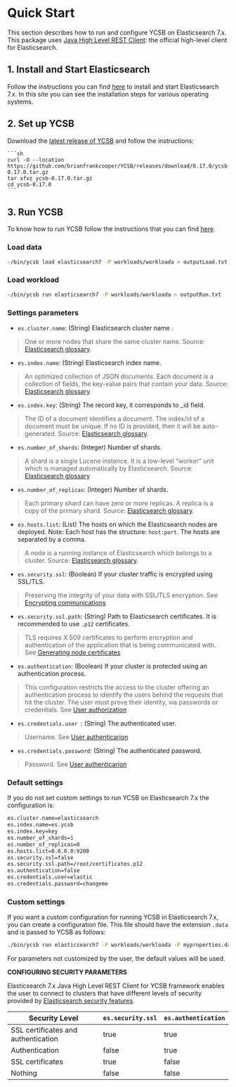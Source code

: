 <!--
Copyright (c) 2020 YCSB contributors. All rights reserved.

Licensed under the Apache License, Version 2.0 (the "License"); you
may not use this file except in compliance with the License. You
may obtain a copy of the License at

http://www.apache.org/licenses/LICENSE-2.0

Unless required by applicable law or agreed to in writing, software
distributed under the License is distributed on an "AS IS" BASIS,
WITHOUT WARRANTIES OR CONDITIONS OF ANY KIND, either express or
implied. See the License for the specific language governing
permissions and limitations under the License. See accompanying
LICENSE file.
-->

# Quick Start

This section describes how to run and configure YCSB on Elasticsearch 7.x. This package uses [Java High Level REST Client][1]: the official high-level client for Elasticsearch.

## 1. Install and Start Elasticsearch

Follow the instructions you can find [here][2] to install and start Elasticsearch 7.x. In this site you can see the installation steps for various operating systems.

## 2. Set up YCSB

Download the [latest release of YCSB][3] and follow the instructions:

    ```sh
    curl -O --location https://github.com/brianfrankcooper/YCSB/releases/download/0.17.0/ycsb-0.17.0.tar.gz
    tar xfvz ycsb-0.17.0.tar.gz
    cd ycsb-0.17.0
    ```
## 3. Run YCSB

To know how to run YCSB follow the instructions that you can find [here][4].

### Load data

```sh
-/bin/ycsb load elasticsearch7 -P workloads/workloada > outputLoad.txt
```

### Load workload

```sh
-/bin/ycsb run elasticsearch7 -P workloads/workloada > outputRun.txt
```

### Settings parameters

- `es.cluster.name`: (String) Elasticsearch cluster name . 

> One or more nodes that share the same cluster name. Source: [Elasticsearch glossary][5].

- `es.index.name`:  (String) Elasticsearch index name.

> An optimized collection of JSON documents. Each document is a collection of fields, the key-value pairs that contain your data. Source: [Elasticsearch glossary][5].

- `es.index.key`: (String) The record key, it corresponds to _id field.

> The ID of a document identifies a document. The index/id of a document must be unique. If no ID is provided, then it will be auto-generated. Source: [Elasticsearch glossary][5].

- `es.number_of_shards`: (Integer) Number of shards.

> A shard is a single Lucene instance. It is a low-level “worker” unit which is managed automatically by Elasticsearch. Source: [Elasticsearch glossary][5].

- `es.number_of_replicas`: (Integer) Number of shards.

> Each primary shard can have zero or more replicas. A replica is a copy of the primary shard. Source: [Elasticsearch glossary][5].

- `es.hosts.list`: (List) The hosts on which the Elasticsearch nodes are deployed. Note: Each host has the structure: `host:port`. The hosts are separated by a comma.

> A node is a running instance of Elasticsearch which belongs to a cluster. Source: [Elasticsearch glossary][5].

- `es.security.ssl`: (Boolean) If your cluster traffic is encrypted using SSL/TLS.

> Preserving the integrity of your data with SSL/TLS encryption. See [Encrypting communications][6]

- `es.security.ssl.path`: (String) Path to Elasticsearch certificates. It is recommended to use `.p12` certificates.

> TLS requires X.509 certificates to perform encryption and authentication of the application that is being communicated with. See [Generating node certificates][7]

- `es.authentication`: (Boolean) If your cluster is protected using an authentication process.

> This configuration restricts the access to the cluster offering an authentication process to identify the users behind the requests that hit the cluster. The user must prove their identity, via passwords or credentials. See [User authorization][8]

- `es.credentials.user `: (String) The authenticated user.

> Username. See [User authenticarion][9]

- `es.credentials.password`: (String) The authenticated password.

> Password. See [User authenticarion][9]

### Default settings

If you do not set custom settings to run YCSB on Elasticsearch 7.x the configuration is:

```sh
es.cluster.name=elasticsearch
es.index.name=es.ycsb
es.index.key=key
es.number_of_shards=1
es.number_of_replicas=0
es.hosts.list=0.0.0.0:9200
es.security.ssl=false
es.security.ssl.path=/root/certificates.p12
es.authentication=false
es.credentials.user=elastic
es.credentials.password=changeme
```

### Custom settings

If you want a custom configuration for running YCSB in Elasticsearch 7.x, you can create a configuration file. This file should have the extension `.data` and is passed to YCSB as follows:

```sh
./bin/ycsb run elasticsearch7 -P workloads/workloada -P myproperties.data -s
```

For parameters not customized by the user, the default values will be used.

**CONFIGURING SECURITY PARAMETERS**

Elasticsearch 7.x Java High Level REST Client for YCSB framework enables the user to connect to clusters that have different levels of security provided by [Elasticsearch security features][10]. 

| Security Level | `es.security.ssl` | `es.authentication` |
| ------ | ------ | ------ |
| SSL certificates and authentication | true | true |
| Authentication | false | true |
| SSL certificates | true | false |
| Nothing | false | false |

[1]: https://www.elastic.co/guide/en/elasticsearch/client/java-rest/master/java-rest-high.html 
[2]: https://www.elastic.co/guide/en/elasticsearch/reference/7.x/install-elasticsearch.html
[3]: https://github.com/brianfrankcooper/YCSB/releases/latest
[4]: https://github.com/brianfrankcooper/YCSB/wiki/Core-Workloads
[5]: https://www.elastic.co/guide/en/elasticsearch/reference/current/glossary.html#index
[6]: https://www.elastic.co/guide/en/elasticsearch/reference/current/encrypting-communications.html
[7]: https://www.elastic.co/guide/en/elasticsearch/reference/7.9/configuring-tls.html#node-certificates
[8]: https://www.elastic.co/guide/en/elasticsearch/reference/current/authorization.html
[9]: https://www.elastic.co/guide/en/elasticsearch/reference/current/setting-up-authentication.html
[10]: https://www.elastic.co/guide/en/elasticsearch/reference/current/configuring-security.html